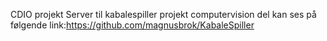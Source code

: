 CDIO projekt  Server til kabalespiller projekt  computervision del kan ses på følgende link:https://github.com/magnusbrok/KabaleSpiller
